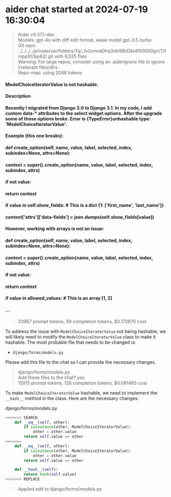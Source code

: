 
# aider chat started at 2024-07-19 16:30:04

> Aider v0.37.1-dev  
> Models: gpt-4o with diff edit format, weak model gpt-3.5-turbo  
> Git repo: ../../../../private/var/folders/7q/_fx2smvd0hq3nkt98d3kt4f00000gn/T/tmpp107pp62/.git with 6,525 files  
> Warning: For large repos, consider using an .aiderignore file to ignore irrelevant files/dirs.  
> Repo-map: using 2048 tokens  

#### ModelChoiceIteratorValue is not hashable.  
#### Description  
#### 	  
#### Recently I migrated from Django 3.0 to Django 3.1. In my code, I add custom data-* attributes to the select widget options. After the upgrade some of those options broke. Error is {TypeError}unhashable type: 'ModelChoiceIteratorValue'.  
#### Example (this one breaks):  
#### 	def create_option(self, name, value, label, selected, index, subindex=None, attrs=None):  
#### 		context = super().create_option(name, value, label, selected, index, subindex, attrs)  
#### 		if not value:  
#### 			return context  
#### 		if value in self.show_fields: # This is a dict {1: ['first_name', 'last_name']}  
#### 			context['attrs']['data-fields'] = json.dumps(self.show_fields[value])  
#### However, working with arrays is not an issue:  
#### 	def create_option(self, name, value, label, selected, index, subindex=None, attrs=None):  
#### 		context = super().create_option(name, value, label, selected, index, subindex, attrs)  
#### 		if not value:  
#### 			return context  
#### 		if value in allowed_values: # This is an array [1, 2]  
#### 			...  
> 33967 prompt tokens, 69 completion tokens, $0.170870 cost  

To address the issue with `ModelChoiceIteratorValue` not being hashable, we will likely need to modify the `ModelChoiceIteratorValue` class to make it hashable. The most probable file that needs to be changed is:

- `django/forms/models.py`

Please add this file to the chat so I can provide the necessary changes.

> django/forms/models.py  
> Add these files to the chat? yes  
> 15915 prompt tokens, 126 completion tokens, $0.081465 cost  

To make `ModelChoiceIteratorValue` hashable, we need to implement the `__hash__` method in the class. Here are the necessary changes:

django/forms/models.py
```python
<<<<<<< SEARCH
    def __eq__(self, other):
        if isinstance(other, ModelChoiceIteratorValue):
            other = other.value
        return self.value == other
=======
    def __eq__(self, other):
        if isinstance(other, ModelChoiceIteratorValue):
            other = other.value
        return self.value == other

    def __hash__(self):
        return hash(self.value)
>>>>>>> REPLACE
```

> Applied edit to django/forms/models.py  
